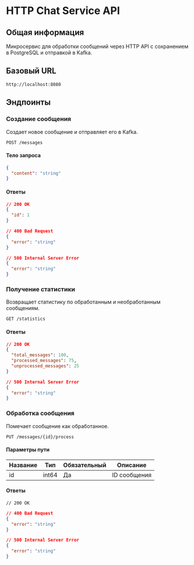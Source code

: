 # HTTP Chat Service API

## Общая информация

Микросервис для обработки сообщений через HTTP API с сохранением в PostgreSQL и отправкой в Kafka.

## Базовый URL

```
http://localhost:8080
```

## Эндпоинты

### Создание сообщения

Создает новое сообщение и отправляет его в Kafka.

```
POST /messages
```

#### Тело запроса

```json
{
  "content": "string"
}
```

#### Ответы

```json
// 200 OK
{
  "id": 1
}
```

```json
// 400 Bad Request
{
  "error": "string"
}
```

```json
// 500 Internal Server Error
{
  "error": "string"
}
```

### Получение статистики

Возвращает статистику по обработанным и необработанным сообщениям.

```
GET /statistics
```

#### Ответы

```json
// 200 OK
{
  "total_messages": 100,
  "processed_messages": 75,
  "unprocessed_messages": 25
}
```

```json
// 500 Internal Server Error
{
  "error": "string"
}
```

### Обработка сообщения

Помечает сообщение как обработанное.

```
PUT /messages/{id}/process
```

#### Параметры пути

| Название | Тип   | Обязательный | Описание      |
|----------|-------|--------------|---------------|
| id       | int64 | Да           | ID сообщения  |

#### Ответы

```
// 200 OK
```

```json
// 400 Bad Request
{
  "error": "string"
}
```

```json
// 500 Internal Server Error
{
  "error": "string"
}
```